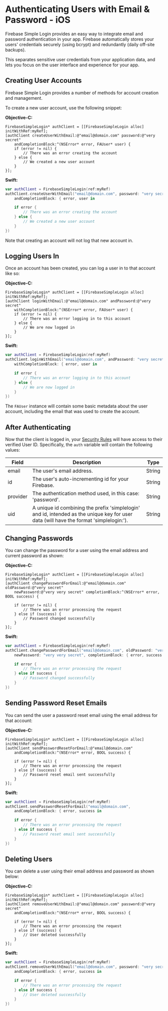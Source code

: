 # Authenticating Users with Email & Password - iOS

Firebase Simple Login provides an easy way to integrate email and password authentication in your app. Firebase automatically stores your users' credentials securely (using bcrypt) and redundantly (daily off-site backups).

This separates sensitive user credentials from your application data, and lets you focus on the user interface and experience for your app.


## Creating User Accounts

Firebase Simple Login provides a number of methods for account creation and management.

To create a new user account, use the following snippet:

__Objective-C:__
```objc
FirebaseSimpleLogin* authClient = [[FirebaseSimpleLogin alloc] initWithRef:myRef];
[authClient createUserWithEmail:@"email@domain.com" password:@"very secret"
    andCompletionBlock:^(NSError* error, FAUser* user) {
    if (error != nil) {
        // There was an error creating the account
    } else {
        // We created a new user account
    }
}];
```

__Swift:__
```swift
var authClient = FirebaseSimpleLogin(ref:myRef)
authClient.createUserWithEmail("email@domain.com", password: "very secret",
    andCompletionBlock: { error, user in

    if error {
        // There was an error creating the account
    } else {
        // We created a new user account
    }
})
```

Note that creating an account will not log that new account in.


## Logging Users In

Once an account has been created, you can log a user in to that account like so:

__Objective-C:__
```objc
FirebaseSimpleLogin* authClient = [[FirebaseSimpleLogin alloc] initWithRef:myRef];
[authClient loginWithEmail:@"email@domain.com" andPassword:@"very secret"
    withCompletionBlock:^(NSError* error, FAUser* user) {
    if (error != nil) {
        // There was an error logging in to this account
    } else {
        // We are now logged in
    }
}];
```

__Swift:__
```swift
var authClient = FirebaseSimpleLogin(ref:myRef)
authClient.loginWithEmail("email@domain.com", andPassword: "very secret",
    withCompletionBlock: { error, user in

    if error {
        // There was an error logging in to this account
    } else {
        // We are now logged in
    }
})
```

The `FAUser` instance will contain some basic metadata about the user account, including the email that was used to create the account.


## After Authenticating

Now that the client is logged in, your [Security Rules](https://www.firebase.com/docs/ios/guide/securing-data.html) will have access to their verified User ID. Specifically, the `auth` variable will contain the following values:

| Field | Description | Type |
| --- | --- | --- |
| email | The user's email address. | String |
| id | The user's auto-incrementing id for your Firebase. | String |
| provider | The authentication method used, in this case: 'password'. | String |
| uid | A unique id combining the prefix 'simplelogin' and id, intended as the unique key for user data (will have the format 'simplelogin:<id>'). | String |


## Changing Passwords

You can change the password for a user using the email address and current password as shown:

__Objective-C:__
```objc
FirebaseSimpleLogin* authClient = [[FirebaseSimpleLogin alloc] initWithRef:myRef];
[authClient changePasswordForEmail:@"email@domain.com" oldPassword:@"very secret"
    newPassword:@"very very secret" completionBlock:^(NSError* error, BOOL success) {

    if (error != nil) {
        // There was an error processing the request
    } else if (success) {
        // Password changed successfully
    }
}];
```

__Swift:__
```swift
var authClient = FirebaseSimpleLogin(ref:myRef)
authClient.changePasswordForEmail("email@domain.com", oldPassword: "very secret",
    newPassword: "very very secret", completionBlock: { error, success in

    if error {
        // There was an error processing the request
    } else if success {
        // Password changed successfully
    }
})
```


## Sending Password Reset Emails

You can send the user a password reset email using the email address for that account:

__Objective-C:__
```objc
FirebaseSimpleLogin* authClient = [[FirebaseSimpleLogin alloc] initWithRef:myRef];
[authClient sendPasswordResetForEmail:@"email@domain.com"
    andCompletionBlock:^(NSError* error, BOOL success) {

    if (error != nil) {
        // There was an error processing the request
    } else if (success) {
        // Password reset email sent successfully
    }
}];
```

__Swift:__
```swift
var authClient = FirebaseSimpleLogin(ref:myRef)
authClient.sendPasswordResetForEmail("email@domain.com",
    andCompletionBlock: { error, success in

    if error {
        // There was an error processing the request
    } else if success {
        // Password reset email sent successfully
    }
})
```


## Deleting Users

You can delete a user using their email address and password as shown below:

__Objective-C:__
```objc
FirebaseSimpleLogin* authClient = [[FirebaseSimpleLogin alloc] initWithRef:myRef];
[authClient removeUserWithEmail:@"email@domain.com" password:@"very secret"
    andCompletionBlock:^(NSError* error, BOOL success) {

    if (error != nil) {
        // There was an error processing the request
    } else if (success) {
        // User deleted successfully
    }
}];
```

__Swift:__
```swift
var authClient = FirebaseSimpleLogin(ref:myRef)
authClient.removeUserWithEmail("email@domain.com", password: "very secret",
    andCompletionBlock: { error, success in

    if error {
        // There was an error processing the request
    } else if success {
        // User deleted successfully
    }
})
```
